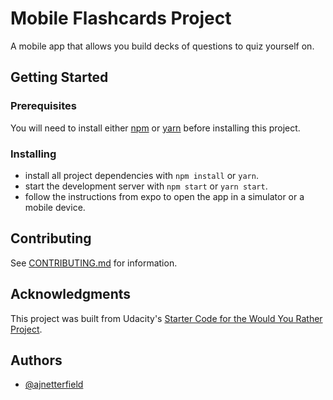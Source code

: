 # Mobile Flashcards Project

A mobile app that allows you build decks of questions to quiz yourself on.

## Getting Started

### Prerequisites

You will need to install either [npm](https://github.com/npm/npm) or [yarn](https://github.com/yarnpkg/yarn) before installing this project.

### Installing

* install all project dependencies with `npm install` or `yarn`.
* start the development server with `npm start` or `yarn start`.
* follow the instructions from expo to open the app in a simulator or a mobile device.

## Contributing

See [CONTRIBUTING.md](CONTRIBUTING.md) for information.

## Acknowledgments

This project was built from Udacity's [Starter Code for the Would You Rather Project](https://github.com/udacity/reactnd-project-would-you-rather-starter).

## Authors

* [@ajnetterfield](https://github.com/ajnetterfield)
